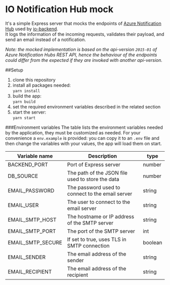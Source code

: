 # IO Notification Hub mock

It's a simple Express server that mocks the endpoints of
[Azure Notification Hub](https://docs.microsoft.com/en-us/rest/api/notificationhubs/rest-api-methods)
used by [io-backend](https://github.com/pagopa/io-backend).<br/>
It logs the information of the incoming requests, validates their payload, and send an email instead of a notification.

_Note: the mocked implementation is based on the api-version `2015-01` of Azure Notification Hubs REST API,
hence the behaviour of the endpoints could differ from the expected if they are invoked with another api-version._



##Setup
1. clone this repository
2. install all packages needed:<br/>
  `yarn install`
3. build the app:<br/>
 `yarn build`
4. set the required environment variables described in the related section
5. start the server:<br/>
  `yarn start`

###Environment variables
The table lists the environment variables needed by the application, they must be customized as needed.
For your convenience a `env.example` is provided: you can copy it to an `.env` file and then change the variables with your values,
the app will load them on start.

| Variable name                          | Description                                                                       | type    |
| -------------------------------------- | --------------------------------------------------------------------------------- | ------- |
| BACKEND_PORT                           | Port of Express server                                                            | number  |
| DB_SOURCE                              | The path of the JSON file used to store the data                                  | number  |
| EMAIL_PASSWORD                         | The password used to connect to the email server                                  | string  |
| EMAIL_USER                             | The user to connect to the email server                                           | string  |
| EMAIL_SMTP_HOST                        | The hostname or IP address of the SMTP server                                     | string  |
| EMAIL_SMTP_PORT                        | The port of the SMTP server                                                       | int     |
| EMAIL_SMTP_SECURE                      | If set to true, uses TLS in SMTP connection                                       | boolean |
| EMAIL_SENDER                           | The email address of the sender                                                   | string  |
| EMAIL_RECIPIENT                        | The email address of the recipient                                                | string  |
